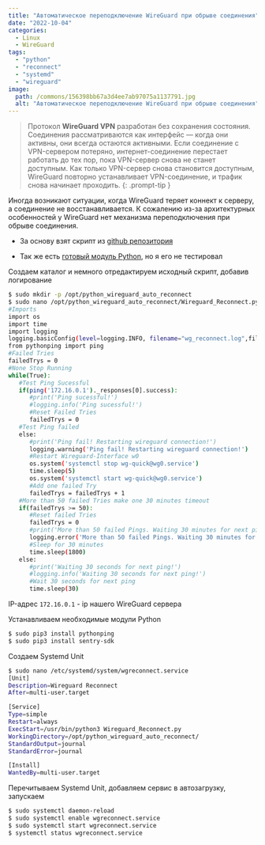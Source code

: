```yaml
---
title: "Автоматическое переподключение WireGuard при обрыве соединения"
date: "2022-10-04"
categories: 
  - Linux
  - WireGuard
tags: 
  - "python"
  - "reconnect"
  - "systemd"
  - "wireguard"
image:
  path: /commons/156398bb67a3d4ee7ab97075a1137791.jpg
  alt: "Автоматическое переподключение WireGuard при обрыве соединения"
---
```


> Протокол **WireGuard VPN** разработан без сохранения состояния. Соединения рассматриваются как интерфейс — когда они активны, они всегда остаются активными. Если соединение с VPN-сервером потеряно, интернет-соединение перестает работать до тех пор, пока VPN-сервер снова не станет доступным. Как только VPN-сервер снова становится доступным, WireGuard повторно устанавливает VPN-соединение, и трафик снова начинает проходить.
{: .prompt-tip }

Иногда возникают ситуации, когда WireGuard теряет коннект к серверу, а соединение не восстанавливается. К сожалению из-за архитектурных особенностей у WireGuard нет механизма переподключения при обрыве соединения.

- За основу взят скрипт из [github репозитория](https://github.com/platofan23/python_wireguard_auto_reconnect)

- Так же есть [готовый модуль Python](https://pypi.org/project/wireguard-reconnect/), но я его не тестировал

Создаем каталог и немного отредактируем исходный скрипт, добавив логирование

```sh
$ sudo mkdir -p /opt/python_wireguard_auto_reconnect
$ sudo nano /opt/python_wireguard_auto_reconnect/Wireguard_Reconnect.py
#Imports
import os
import time
import logging
logging.basicConfig(level=logging.INFO, filename="wg_reconnect.log",filemode="w", format="%(asctime)s %(levelname)s %(message)s")
from pythonping import ping
#Failed Tries
failedTrys = 0
#None Stop Running
while(True):
   #Test Ping Sucessful
   if(ping('172.16.0.1')._responses[0].success):
      #print('Ping sucessful!')
      #logging.info('Ping sucessful!')
      #Reset Failed Tries
      failedTrys = 0
   #Test Ping failed
   else:
      #print('Ping fail! Restarting wireguard connection!')
      logging.warning('Ping fail! Restarting wireguard connection!')
      #Restart Wireguard-Interface w0
      os.system('systemctl stop wg-quick@wg0.service')
      time.sleep(5)
      os.system('systemctl start wg-quick@wg0.service')
      #Add one failed Try
      failedTrys = failedTrys + 1
   #More than 50 failed Tries make one 30 minutes timeout
   if(failedTrys >= 50):
      #Reset failed Tries
      failedTrys = 0
      #print('More than 50 failed Pings. Waiting 30 minutes for next ping!')
      logging.error('More than 50 failed Pings. Waiting 30 minutes for next ping!')
      #Sleep for 30 minutes
      time.sleep(1800)
   else:
      #print('Waiting 30 seconds for next ping!')
      #logging.info('Waiting 30 seconds for next ping!')
      #Wait 30 seconds for next ping
      time.sleep(30)
```

IP-адрес `172.16.0.1` - ip нашего WireGuard сервера

Устанавливаем необходимые модули Python

```sh
$ sudo pip3 install pythonping
$ sudo pip3 install sentry-sdk
```

Создаем Systemd Unit

```sh
$ sudo nano /etc/systemd/system/wgreconnect.service
[Unit]
Description=Wireguard Reconnect
After=multi-user.target

[Service]
Type=simple
Restart=always
ExecStart=/usr/bin/python3 Wireguard_Reconnect.py
WorkingDirectory=/opt/python_wireguard_auto_reconnect/
StandardOutput=journal
StandardError=journal

[Install]
WantedBy=multi-user.target
```

Перечитываем Systemd Unit, добавляем сервис в автозагрузку, запускаем

```sh
$ sudo systemctl daemon-reload
$ sudo systemctl enable wgreconnect.service
$ sudo systemctl start wgreconnect.service
$ systemctl status wgreconnect.service
```
